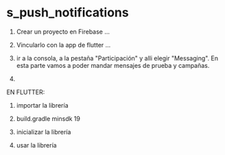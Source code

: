 # s_push_notifications

1) Crear un proyecto en Firebase ...

2) Vincularlo con la app de flutter ...

3) ir a la consola, a la pestaña "Participación" y alli elegir "Messaging". En esta parte vamos a poder mandar mensajes de prueba y campañas.

4) 

EN FLUTTER:

1) importar la librería

2) build.gradle minsdk 19

3) inicializar la librería

4) usar la librería